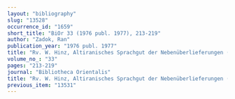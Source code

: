 ```yaml
---
layout: "bibliography"
slug: "13528"
occurrence_id: "1659"
short_title: "BiOr 33 (1976 publ. 1977), 213-219"
author: "Zadok, Ran"
publication_year: "1976 publ. 1977"
title: "Rv. W. Hinz, Altiranisches Sprachgut der Nebenüberlieferungen (Göttinger Orientforschungen, Iranica 3)"
volume_no_: "33"
pages: "213-219"
journal: "Bibliotheca Orientalis"
title: "Rv. W. Hinz, Altiranisches Sprachgut der Nebenüberlieferungen (Göttinger Orientforschungen, Iranica 3)"
previous_item: "13531"
---
```

